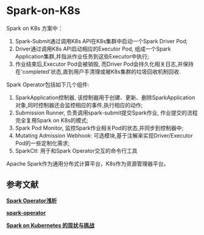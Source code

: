 
# Spark-on-K8s

Spark on K8s 方案中：
1. Spark-Submit通过调用K8s API在K8s集群中启动一个Spark Driver Pod;
2. Driver通过调用K8s API启动相应的Executor Pod, 组成一个Spark Application集群,并指派作业任务到这些Executor中执行;
3. 作业结束后,Executor Pod会被销毁, 而Driver Pod会持久化相关日志,并保持在'completed'状态,直到用户手清理或被K8s集群的垃圾回收机制回收.


Spark Operator包括如下几个组件:
1. SparkApplication控制器, 该控制器用于创建、更新、删除SparkApplication对象,同时控制器还会监控相应的事件,执行相应的动作;
2. Submission Runner, 负责调用spark-submit提交Spark作业, 作业提交的流程完全复用Spark on K8s的模式;
3. Spark Pod Monitor, 监控Spark作业相关Pod的状态,并同步到控制器中;
4. Mutating Admission Webhook: 可选模块,基于注解来实现Driver/Executor Pod的一些定制化需求;
5. SparkCtl: 用于和Spark Operator交互的命令行工具


Apache Spark作为通用分布式计算平台，K8s作为资源管理器平台。





## 参考文献

**[Spark Operator浅析](https://developer.aliyun.com/article/726791)**

**[spark-operator](https://github.com/GoogleCloudPlatform/spark-on-k8s-operator)**

**[Spark on Kubernetes 的现状与挑战](https://developer.aliyun.com/article/712297)**
